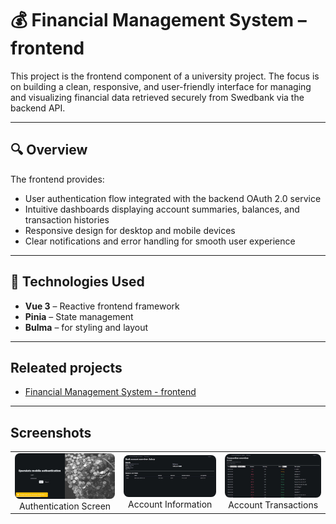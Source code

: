 # 💰 Financial Management System – frontend

This project is the frontend component of a university project. The focus is on building a clean, responsive, and user-friendly interface for managing and visualizing financial data retrieved securely from Swedbank via the backend API.

---

## 🔍 Overview

The frontend provides:

- User authentication flow integrated with the backend OAuth 2.0 service
- Intuitive dashboards displaying account summaries, balances, and transaction histories
- Responsive design for desktop and mobile devices
- Clear notifications and error handling for smooth user experience

---

## 🧠 Technologies Used

- **Vue 3** – Reactive frontend framework
- **Pinia** – State management
- **Bulma** – for styling and layout

---
 ## Releated projects
- [Financial Management System - frontend](https://github.com/kruminskr/dummy-sys)

---
## Screenshots

<table>
  <tr>
    <td align="center">
      <img src="./src/assets/screenshots/auth.png" alt="Authentication" width="250" style="border-radius: 8px;" /><br/>
      Authentication Screen
    </td>
    <td align="center">
      <img src="./src/assets/screenshots/accountInfo.png" alt="Account Information" width="250" style="border-radius: 8px;" /><br/>
      Account Information
    </td>
    <td align="center">
      <img src="./src/assets/screenshots/transactions.png" alt="Account Transactions" width="250" style="border-radius: 8px;" /><br/>
      Account Transactions
    </td>
  </tr>
</table>

